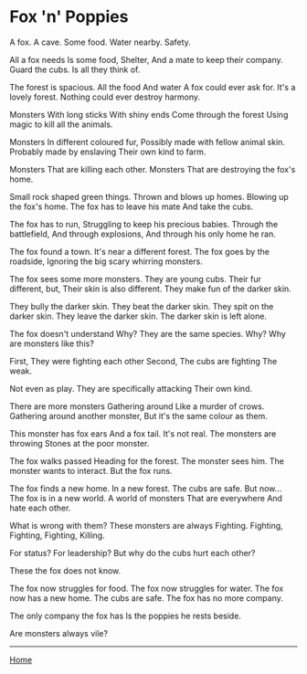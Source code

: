 # Fox 'n' Poppies

A fox.
A cave.
Some food.
Water nearby.
Safety.

All a fox needs
Is some food,
Shelter,
And a mate to keep their company.
Guard the cubs. Is all they think of.

The forest is spacious.
All the food
And water
A fox could ever ask for.
It's a lovely forest.
Nothing could ever destroy harmony.


Monsters 
With long sticks
With shiny ends 
Come through the forest 
Using magic to kill all the animals.

Monsters
In different coloured fur,
Possibly made with fellow animal skin.
Probably made by enslaving
Their own kind to farm.

Monsters
That are killing each other.
Monsters
That are destroying the fox's home.

Small rock shaped green things.
Thrown and blows up homes.
Blowing up the fox's home.
The fox has to leave his mate
And take the cubs.

The fox has to run,
Struggling to keep his precious babies.
Through the battlefield,
And through explosions,
And through his only home he ran.


The fox found a town.
It's near a different forest.
The fox goes by the roadside,
Ignoring the big scary whirring monsters.

The fox sees some more monsters.
They are young cubs.
Their fur different, but,
Their skin is also different.
They make fun of the darker skin.

They bully the darker skin.
They beat the darker skin.
They spit on the darker skin.
They leave the darker skin.
The darker skin is left alone.

The fox doesn't understand 
Why?
They are the same species.
Why?
Why are monsters like this?

First,
They were fighting each other
Second,
The cubs are fighting 
The weak.

Not even as play.
They are specifically attacking 
Their own kind.

There are more monsters
Gathering around 
Like a murder of crows.
Gathering around another monster, 
But it's the same colour as them.

This monster has fox ears
And a fox tail.
It's not real.
The monsters are throwing
Stones at the poor monster.

The fox walks passed
Heading for the forest.
The monster sees him.
The monster wants to interact.
But the fox runs.


The fox finds a new home.
In a new forest.
The cubs are safe.
But now…
The fox is in a new world.
A world of monsters
That are everywhere
And hate each other.

What is wrong with them?
These monsters are always
Fighting.
Fighting,
Fighting,
Fighting,
Killing.

For status?
For leadership?
But why do the cubs hurt each other?

These the fox does not know.

The fox now struggles for food.
The fox now struggles for water.
The fox now has a new home.
The cubs are safe.
The fox has no more company.

The only company the fox has
Is the poppies he rests beside.

Are monsters always vile?

---
[Home](index)
<!--stackedit_data:
eyJoaXN0b3J5IjpbMTM3MTI2NDc5Ml19
-->